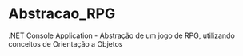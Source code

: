 # Abstracao_RPG
 .NET Console Application - Abstração de um jogo de RPG, utilizando conceitos de Orientação a Objetos
